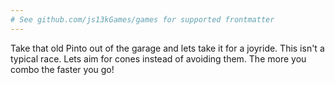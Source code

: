 ```yaml
---
# See github.com/js13kGames/games for supported frontmatter
---
```

Take that old Pinto out of the garage and lets take it for a joyride. This isn't a typical race. Lets aim for cones instead of avoiding them. The more you combo the faster you go!